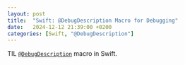 ```yaml
---
layout: post
title:  "Swift: @DebugDescription Macro for Debugging"
date:   2024-12-12 21:39:00 +0200
categories: [Swift, "@DebugDescription"]
---
```

TIL [`@DebugDescription`](https://www.swiftwithvincent.com/blog/new-in-swift-6-a-macro-to-make-debugging-easier) macro in Swift.
